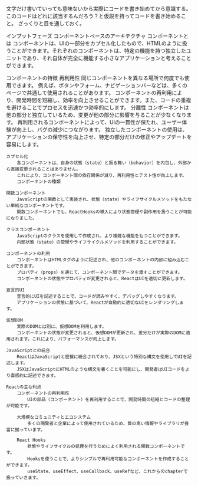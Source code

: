 文字だけ書いていっても意味ないから実際にコードを書き始めてから意識する。
このコードはどれに該当するんだろう？と仮説を持ってコードを書き始めること。
ざっくりと目を通しておく。


インプットフェーズ
    コンポーネントベースのアーキテクチャ
    コンポーネントとは
    コンポーネントは、UIの一部分をカプセル化したもので、HTMLのように扱うことができます。それぞれのコンポーネントは、特定の機能を持つ独立したユニットであり、それ自体が完全に機能する小さなアプリケーションと考えることができます。

コンポーネントの特徴
    再利用性
        同じコンポーネントを異なる場所で何度でも使用できます。
        例えば、ボタンやフォーム、ナビゲーションバーなどは、多くのページで共通して使用されることがあります。
        コンポーネントの再利用により、開発時間を短縮し、効率を向上させることができます。また、コードの重複を避けることでプロセスを迅速かつ効率的にします。
    分離性
        コンポーネントは他の部分と独立しているため、変更が他の部分に影響を与ることが少なくなります。
        再利用されるコンポーネントによって、UIの一貫性が保たれ、ユーザー体験が向上し、バグの減少につながります。
        独立したコンポーネントの使用は、アプリケーションの保守性を向上させ、特定の部分だけの修正やアップデートを容易にします。

    カプセル化
        各コンポーネントは、自身の状態（state）と振る舞い（behavior）を内包し、外部から直接変更されることはありません。
        これにより、コンポーネント間の依存関係が減り、再利用性とテスト性が向上します。
        コンポーネントの種類

    関数コンポーネント
        JavaScriptの関数として実装され、状態（state）やライフサイクルメソッドをもたない単純なコンポーネントです。
        関数コンポーネントでも、ReactHooksの導入により状態管理や副作用を扱うことが可能になりました。

    クラスコンポーネント
        JavaScriptのクラスを使用して作成され、より複雑な機能をもつことができます。
        内部状態（state）の管理やライフサイクルメソッドを利用することができます。

    コンポーネントの利用
        コンポーネントはHTMLタグのように記述され、他のコンポーネントの内部に組み込むことができます。
        プロパティ（props）を通じて、コンポーネント間でデータを渡すことができます。
        コンポーネントの状態やプロパティが変更されると、ReactはUIを適切に更新します。

    宣言的UI
        宣言的にUIを記述することで、コードが読みやすく、デバッグしやすくなります。
        アプリケーションの状態に基づいて、Reactが自動的に適切なUIをレンダリングします。

    仮想DOM
        実際のDOMとは別に、仮想DOMを利用します。
        コンポーネントの状態が変更されると、仮想DOMが更新され、差分だけが実際のDOMに適用されます。これにより、パフォーマンスが向上します。

    JavaScriptとの統合
        ReactはJavaScriptと密接に統合されており、JSXという特別な構文を使用してUIを記述します。
        JSXはJavaScriptにHTMLのような構文を書くことを可能にし、開発者はUIコードをより直感的に記述できます。

    Reactの主な利点
        コンポーネントの再利用性
            UIの部品（コンポーネント）を再利用することで、開発時間の短縮とコードの整理が可能です。

        大規模なコミュニティとエコシステム
            多くの開発者と企業によって使用されているため、質の高い情報やライブラリが豊富に揃っています。

        React Hooks
            状態やライフサイクルの処理を行うためによく利用される関数コンポーネントです。
            Hooksを使うことで、よりシンプルで再利用可能なコンポーネントを作成することができます。
            useState、useEffect、useCallback、useRefなど、これからのchapterで扱っていきます。
